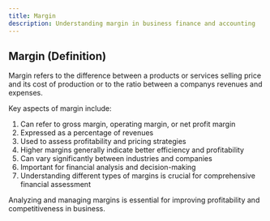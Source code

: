 ```yaml
---
title: Margin
description: Understanding margin in business finance and accounting
---
```

## Margin (Definition)
Margin refers to the difference between a products or services selling price and its cost of production or to the ratio between a companys revenues and expenses.

Key aspects of margin include:
1. Can refer to gross margin, operating margin, or net profit margin
2. Expressed as a percentage of revenues
3. Used to assess profitability and pricing strategies
4. Higher margins generally indicate better efficiency and profitability
5. Can vary significantly between industries and companies
6. Important for financial analysis and decision-making
7. Understanding different types of margins is crucial for comprehensive financial assessment

Analyzing and managing margins is essential for improving profitability and competitiveness in business.
